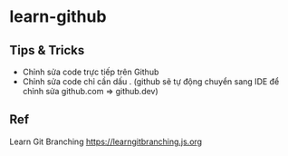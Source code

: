# learn-github

## Tips & Tricks

- Chỉnh sửa code trực tiếp trên Github
- Chỉnh sửa code chỉ cần dấu . (github sẽ tự động chuyển sang IDE để chỉnh sửa github.com => github.dev)

## Ref

Learn Git Branching https://learngitbranching.js.org